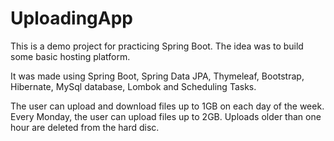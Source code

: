 # UploadingApp

This is a demo project for practicing Spring Boot. The idea was to build some basic hosting platform.

It was made using Spring Boot, Spring Data JPA, Thymeleaf, Bootstrap, Hibernate, MySql database, Lombok and Scheduling Tasks.

The user can upload and download files up to 1GB on each day of the week. Every Monday, the user can upload files up to 2GB.
Uploads older than one hour are deleted from the hard disc. 

